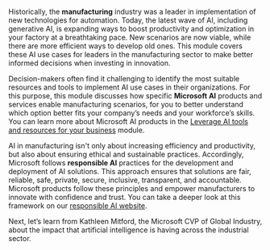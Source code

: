 Historically, the **manufacturing** industry was a leader in implementation of new technologies for automation. Today, the latest wave of AI, including generative AI, is expanding ways to boost productivity and optimization in your factory at a breathtaking pace. New scenarios are now viable, while there are more efficient ways to develop old ones. This module covers these AI use cases for leaders in the manufacturing sector to make better informed decisions when investing in innovation.

Decision-makers often find it challenging to identify the most suitable resources and tools to implement AI use cases in their organizations. For this purpose, this module discusses how specific **Microsoft AI** products and services enable manufacturing scenarios, for you to better understand which option better fits your company’s needs and your workforce’s skills. You can learn more about Microsoft AI products in the [Leverage AI tools and resources for your business](/training/modules/leverage-ai-tools) module.

AI in manufacturing isn't only about increasing efficiency and productivity, but also about ensuring ethical and sustainable practices. Accordingly, Microsoft follows **responsible AI** practices for the development and deployment of AI solutions. This approach ensures that solutions are fair, reliable, safe, private, secure, inclusive, transparent, and accountable. Microsoft products follow these principles and empower manufacturers to innovate with confidence and trust. You can take a deeper look at this framework on our [responsible AI website](https://www.microsoft.com/ai/responsible-ai).

Next, let’s learn from Kathleen Mitford, the Microsoft CVP of Global Industry, about the impact that artificial intelligence is having across the industrial sector.
